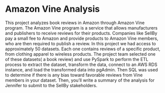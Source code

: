 # Amazon Vine Analysis
This project analyzes book reviews in Amazon through Amazon Vine program. The Amazon Vine program is a service that allows manufacturers and publishers to receive reviews for their products. Companies like SellBy pay a small fee to Amazon and provide products to Amazon Vine members, who are then required to publish a review.
In this project we had access to approximately 50 datasets. Each one contains reviews of a specific product, from clothing apparel to wireless products. The project team selected one of these datasets( a book review) and use PySpark to perform the ETL process to extract the dataset, transform the data, connect to an AWS RDS instance, and load the transformed data into pgAdmin. Then SQL was used to determine if there is any bias toward favorable reviews from Vine members in your dataset. Then, you’ll write a summary of the analysis for Jennifer to submit to the SellBy stakeholders.
